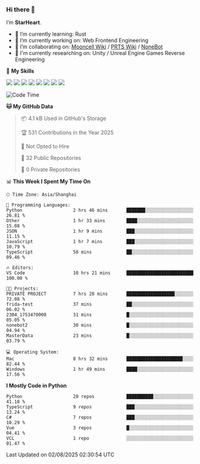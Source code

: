 ### Hi there 👋

I’m **StarHeart**.

- 🌱 I’m currently learning: Rust
- 🔭 I’m currently working on: Web Frontend Engineering
- 👯 I’m collaborating on: [Mooncell Wiki](https://fgo.wiki/) / [PRTS Wiki](http://prts.wiki/) / [NoneBot](https://github.com/nonebot)
- 🔬 I'm currently researching on: Unity / Unreal Engine Games Reverse Engineering

🌟 **My Skills**

![](https://img.shields.io/badge/-Python-3e74a2?style=flat-square&logo=Python&logoColor=fff)
![](https://img.shields.io/badge/-Node.js-339933?style=flat-square&logo=node.js&logoColor=fff)
![](https://img.shields.io/badge/-Vue-4fc08d?style=flat-square&logo=vue.js&logoColor=fff)
![](https://img.shields.io/badge/-React-2d98ce?style=flat-square&logo=React&logoColor=fff)
![](https://img.shields.io/badge/-TypeScript-3178C6?style=flat-square&logo=TypeScript&logoColor=fff)
![](https://img.shields.io/badge/-Docker-2496ED?style=flat-square&logo=Docker&logoColor=fff)
![](https://img.shields.io/badge/-Linux-000000?style=flat-square&logo=Linux&logoColor=fff)
![](https://img.shields.io/badge/-Dotnet-512bd4?style=flat-square&logo=.net&logoColor=fff)

<!--START_SECTION:waka-->
![Code Time](http://img.shields.io/badge/Code%20Time-1%2C681%20hrs%2023%20mins-blue)

**🐱 My GitHub Data** 

> 📦 4.1 kB Used in GitHub's Storage 
 > 
> 🏆 531 Contributions in the Year 2025
 > 
> 🚫 Not Opted to Hire
 > 
> 📜 32 Public Repositories 
 > 
> 🔑 0 Private Repositories 
 > 
📊 **This Week I Spent My Time On** 

```text
🕑︎ Time Zone: Asia/Shanghai

💬 Programming Languages: 
Python                   2 hrs 46 mins       ███████░░░░░░░░░░░░░░░░░░   26.81 % 
Other                    1 hr 33 mins        ████░░░░░░░░░░░░░░░░░░░░░   15.08 % 
JSON                     1 hr 9 mins         ███░░░░░░░░░░░░░░░░░░░░░░   11.15 % 
JavaScript               1 hr 7 mins         ███░░░░░░░░░░░░░░░░░░░░░░   10.79 % 
TypeScript               58 mins             ██░░░░░░░░░░░░░░░░░░░░░░░   09.46 % 

🔥 Editors: 
VS Code                  10 hrs 21 mins      █████████████████████████   100.00 % 

🐱‍💻 Projects: 
PRIVATE PROJECT          7 hrs 28 mins       ██████████████████░░░░░░░   72.08 % 
frida-test               37 mins             ██░░░░░░░░░░░░░░░░░░░░░░░   06.02 % 
2304_1753470000          31 mins             █░░░░░░░░░░░░░░░░░░░░░░░░   05.05 % 
nonebot2                 30 mins             █░░░░░░░░░░░░░░░░░░░░░░░░   04.94 % 
MasterData               23 mins             █░░░░░░░░░░░░░░░░░░░░░░░░   03.79 % 

💻 Operating System: 
Mac                      8 hrs 32 mins       █████████████████████░░░░   82.44 % 
Windows                  1 hr 49 mins        ████░░░░░░░░░░░░░░░░░░░░░   17.56 % 
```

**I Mostly Code in Python** 

```text
Python                   28 repos            ██████████░░░░░░░░░░░░░░░   41.18 % 
TypeScript               9 repos             ███░░░░░░░░░░░░░░░░░░░░░░   13.24 % 
C#                       7 repos             ███░░░░░░░░░░░░░░░░░░░░░░   10.29 % 
Vue                      3 repos             █░░░░░░░░░░░░░░░░░░░░░░░░   04.41 % 
VCL                      1 repo              ░░░░░░░░░░░░░░░░░░░░░░░░░   01.47 % 
```




 Last Updated on 02/08/2025 02:30:54 UTC
<!--END_SECTION:waka-->
